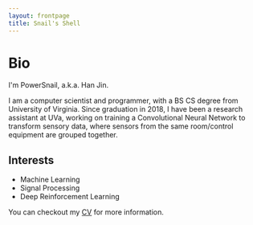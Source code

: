```yaml
---
layout: frontpage
title: Snail's Shell
---
```


# Bio

I'm PowerSnail, a.k.a. Han Jin. 

I am a computer scientist and programmer, with a BS CS degree from University of Virginia. Since graduation in 2018, I have been a research assistant at UVa, working on training a Convolutional Neural Network to transform sensory data, where sensors from the same room/control equipment are grouped together.


## Interests

- Machine Learning
- Signal Processing
- Deep Reinforcement Learning

You can checkout my [CV](/cv/) for more information.


